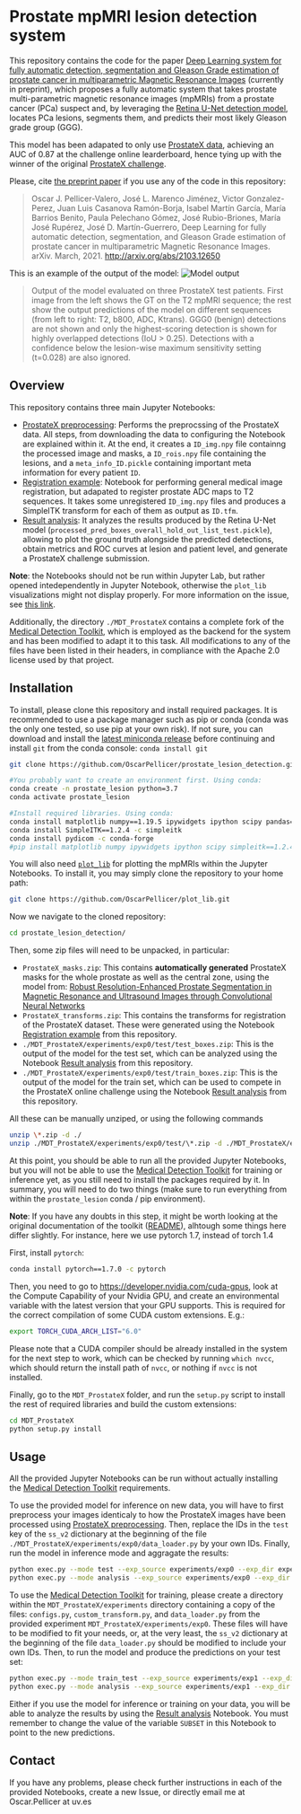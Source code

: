 # Prostate mpMRI lesion detection system
This repository contains the code for the paper [Deep Learning system for fully automatic detection, segmentation and Gleason Grade estimation of prostate cancer in multiparametric Magnetic Resonance Images](https://arxiv.org/abs/2103.12650) (currently in preprint), which proposes a fully automatic system that takes prostate multi-parametric magnetic resonance images (mpMRIs) from a prostate cancer (PCa) suspect and, by leveraging the [Retina U-Net detection model](https://arxiv.org/abs/1811.08661), locates PCa lesions, segments them, and predicts their most likely Gleason grade group (GGG). 

This model has been adapated to only use [ProstateX data](https://wiki.cancerimagingarchive.net/display/Public/SPIE-AAPM-NCI+PROSTATEx+Challenges), achieving an AUC of 0.87 at the challenge online learderboard, hence tying up with the winner of the original [ProstateX challenge](https://doi.org/10.1117/1.jmi.5.4.044501).

Please, cite [the preprint paper](https://arxiv.org/abs/2103.12650) if you use any of the code in this repository:
>Oscar J. Pellicer-Valero, José L. Marenco Jiménez, Victor Gonzalez-Perez, Juan Luis Casanova Ramón-Borja, Isabel Martín García, María Barrios Benito, Paula Pelechano Gómez, José Rubio-Briones, María José Rupérez, José D. Martín-Guerrero, Deep Learning for fully automatic detection, segmentation, and Gleason Grade estimation of prostate cancer in multiparametric Magnetic Resonance Images. arXiv. March, 2021. http://arxiv.org/abs/2103.12650

This is an example of the output of the model:
![Model output](./media/model_output.png "Model output")
>Output of the model evaluated on three ProstateX test patients. First image from the left shows the GT on the T2 mpMRI sequence; the rest show the output predictions of the model on different sequences (from left to right: T2, b800, ADC, Ktrans). GGG0 (benign) detections are not shown and only the highest-scoring detection is shown for highly overlapped detections (IoU > 0.25). Detections with a confidence below the lesion-wise maximum sensitivity setting (t=0.028) are also ignored.

## Overview
This repository contains three main Jupyter Notebooks:
- [ProstateX preprocessing](ProstateX%20preprocessing.ipynb): Performs the preprocssing of the ProstateX data. All steps, from downloading the data to configuring the Notebook are explained within it. At the end, it creates a `ID_img.npy` file containng the processed image and masks, a `ID_rois.npy` file containing the lesions, and a `meta_info_ID.pickle` containing important meta information for every patient `ID`.
- [Registration example](Registration%20example.ipynb): Notebook for performing general medical image registration, but adapated to register prostate ADC maps to T2 sequences. It takes some unregistered `ID_img.npy` files and produces a SimpleITK transform for each of them as output as `ID.tfm`.
- [Result analysis](./MDT_ProstateX/Result%20analysis.ipynb): It analyzes the results produced by the Retina U-Net model (`processed_pred_boxes_overall_hold_out_list_test.pickle`), allowing to plot the ground truth alongside the predicted detections, obtain metrics and ROC curves at lesion and patient level, and generate a ProstateX challenge submission.

**Note**: the Notebooks should not be run within Jupyter Lab, but rather opened intedependently in Jupyter Notebook, otherwise the `plot_lib` visualizations might not display properly. For more information on the issue, see [this link](https://ipywidgets.readthedocs.io/en/latest/user_install.html#installing-the-jupyterlab-extension).

Additionally, the directory `./MDT_ProstateX` contains a complete fork of the [Medical Detection Toolkit](https://github.com/MIC-DKFZ/medicaldetectiontoolkit/tree/torch1x), which is employed as the backend for the system and has been modified to adapt it to this task. All modifications to any of the files have been listed in their headers, in compliance with the Apache 2.0 license used by that project.

## Installation
To install, please clone this repository and install required packages. It is recommended to use a package manager such as pip or conda (conda was the only one tested, so use pip at your own risk). If not sure, you can download and install the [latest miniconda release](https://docs.conda.io/en/latest/miniconda.html) before continuing and install `git` from the conda console: `conda install git`

```bash
git clone https://github.com/OscarPellicer/prostate_lesion_detection.git

#You probably want to create an environment first. Using conda:
conda create -n prostate_lesion python=3.7
conda activate prostate_lesion

#Install required libraries. Using conda:
conda install matplotlib numpy==1.19.5 ipywidgets ipython scipy pandas==0.25.3 jupyter ipython scikit-learn
conda install SimpleITK==1.2.4 -c simpleitk
conda install pydicom -c conda-forge
#pip install matplotlib numpy ipywidgets ipython scipy simpleitk==1.2.4 pandas==0.25.3 pydicom jupyter ipython scikit-learn
```

You will also need [`plot_lib`](https://github.com/OscarPellicer/plot_lib) for plotting the mpMRIs within the Jupyter Notebooks. To install it, you may simply clone the repository to your home path: 
```bash
git clone https://github.com/OscarPellicer/plot_lib.git
```

Now we navigate to the cloned repository:
```bash
cd prostate_lesion_detection/
```

Then, some zip files will need to be unpacked, in particular:
- `ProstateX_masks.zip`: This contains **automatically generated** ProstateX masks for the whole prostate as well as the central zone, using the model from: [Robust Resolution-Enhanced Prostate Segmentation in Magnetic Resonance and Ultrasound Images through Convolutional Neural Networks](https://doi.org/10.3390/app11020844)
- `ProstateX_transforms.zip`: This contains the transforms for registration of the ProstateX dataset. These were generated using the Notebook [Registration example](Registration%20example.ipynb) from this repository.
- `./MDT_ProstateX/experiments/exp0/test/test_boxes.zip`: This is the output of the model for the test set, which can be analyzed using the Notebook [Result analysis](./MDT_ProstateX/Result%20analysis.ipynb) from this repository.
- `./MDT_ProstateX/experiments/exp0/test/train_boxes.zip`: This is the output of the model for the train set, which can be used to compete in the ProstateX online challenge using the Notebook [Result analysis](./MDT_ProstateX/Result%20analysis.ipynb) from this repository.

All these can be manually unziped, or using the following commands
```bash
unzip \*.zip -d ./
unzip ./MDT_ProstateX/experiments/exp0/test/\*.zip -d ./MDT_ProstateX/experiments/exp0/test/
```

At this point, you should be able to run all the provided Jupyter Notebooks, but you will not be able to use the [Medical Detection Toolkit](https://github.com/MIC-DKFZ/medicaldetectiontoolkit/tree/torch1x) for training or inference yet, as you still need to install the packages required by it. In summary, you will need to do two things (make sure to run everything from within the `prostate_lesion` conda / pip environment). 

**Note**: If you have any doubts in this step, it might be worth looking at the original documentation of the toolkit ([README](./MDT_ProstateX/README.md)), alhtough some things here differ slightly. For instance, here we use pytorch 1.7, instead of torch 1.4

First, install `pytorch`:
```bash
conda install pytorch==1.7.0 -c pytorch
```

Then, you need to go to https://developer.nvidia.com/cuda-gpus, look at the Compute Capability of your Nvidia GPU, and create an environmental variable with the latest version that your GPU supports. This is required for the correct compilation of some CUDA custom extensions. E.g.: 
```bash
export TORCH_CUDA_ARCH_LIST="6.0"
```

Please note that a CUDA compiler should be already installed in the system for the next step to work, which can be checked by running `which nvcc`, which should return the install path of `nvcc`, or nothing if `nvcc` is not installed.

Finally, go to the `MDT_ProstateX` folder, and run the `setup.py` script to install the rest of required libraries and build the custom extensions:
```bash
cd MDT_ProstateX
python setup.py install
```

## Usage
All the provided Jupyter Notebooks can be run without actually installing the  [Medical Detection Toolkit](https://github.com/MIC-DKFZ/medicaldetectiontoolkit/tree/torch1x) requirements.

To use the provided model for inference on new data, you will have to first preprocess your images identicaly to how the ProstateX images have been processed using [ProstateX preprocessing](ProstateX%20preprocessing.ipynb). Then, replace the IDs in the `test` key of the `ss_v2` dictionary at the beginning of the file `./MDT_ProstateX/experiments/exp0/data_loader.py` by your own IDs. Finally, run the model in inference mode and aggragate the results:

```bash
python exec.py --mode test --exp_source experiments/exp0 --exp_dir experiments/exp0
python exec.py --mode analysis --exp_source experiments/exp0 --exp_dir experiments/exp0
```

To use the [Medical Detection Toolkit](https://github.com/MIC-DKFZ/medicaldetectiontoolkit/tree/torch1x) for training, please create a directory within the `MDT_ProstateX/experiments` directory containing a copy of the files: `configs.py`, `custom_transform.py`, and `data_loader.py` from the provided experiment `MDT_ProstateX/experiments/exp0`. These files will have to be modified to fit your needs, or, at the very least, the `ss_v2` dictionary at the beginning of the file `data_loader.py` should be modified to include your own IDs. Then, to run the model and produce the predictions on your test set:

```bash
python exec.py --mode train_test --exp_source experiments/exp1 --exp_dir experiments/exp1
python exec.py --mode analysis --exp_source experiments/exp1 --exp_dir experiments/exp1
```

Either if you use the model for inference or training on your data, you will be able to analyze the results by using the [Result analysis](./MDT_ProstateX/Result%20analysis.ipynb) Notebook. You must remember to change the value of the variable `SUBSET` in this Notebook to point to the new predictions.

## Contact
If you have any problems, please check further instructions in each of the provided Notebooks, create a new Issue, or directly email me at Oscar.Pellicer at uv.es
